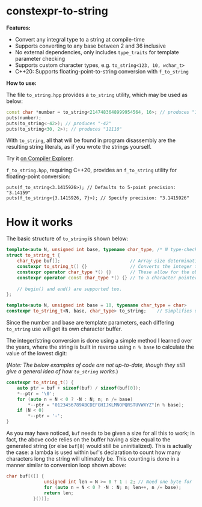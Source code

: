 # constexpr-to-string

**Features:**

* Convert any integral type to a string at compile-time
* Supports converting to any base between 2 and 36 inclusive
* No external dependencies, only includes `type_traits` for template parameter checking
* Supports custom character types, e.g. `to_string<123, 10, wchar_t>`
* C++20: Supports floating-point-to-string conversion with `f_to_string`

**How to use:**

The file `to_string.hpp` provides a `to_string` utility, which may be used as below:

```cpp
const char *number = to_string<2147483648999954564, 16>; // produces "1DCD65003B9A1884"
puts(number);
puts(to_string<-42>); // produces "-42"
puts(to_string<30, 2>); // produces "11110"
```

With `to_string`, all that will be found in program disassembly are the resulting string literals, as if you wrote the strings yourself.

Try it [on Compiler Explorer](https://godbolt.org/z/T-MFoh).

`f_to_string.hpp`, requiring C++20, provides an `f_to_string` utility for floating-point conversion:

```
puts(f_to_string<3.1415926>); // Defaults to 5-point precision: "3.14159"
puts(f_to_string<{3.1415926, 7}>); // Specify precision: "3.1415926"
```

# How it works

The basic structure of `to_string` is shown below:

```cpp
template<auto N, unsigned int base, typename char_type, /* N type-check and base bounds-check */>
struct to_string_t {
    char_type buf[];                          // Array size determination explained later.
    constexpr to_string_t() {}                // Converts the integer to a string stored in buf.
    constexpr operator char_type *() {}       // These allow for the object to be implicitly converted
    constexpr operator const char_type *() {} // to a character pointer.
    
    // begin() and end() are supported too.
};

template<auto N, unsigned int base = 10, typename char_type = char>
constexpr to_string_t<N, base, char_type> to_string;    // Simplifies usage, e.g. to_string_t<367>() becomes to_string<367>.
```

Since the number and base are template parameters, each differing `to_string` use will get its own character buffer.

The integer/string conversion is done using a simple method I learned over the years, where the string is built in reverse using `n % base` to calculate the value of the lowest digit:

(*Note: The below examples of code are not up-to-date, though they still give a general idea of how `to_string` works.*)

```cpp
constexpr to_string_t() {
    auto ptr = buf + sizeof(buf) / sizeof(buf[0]);
    *--ptr = '\0';
    for (auto n = N < 0 ? -N : N; n; n /= base)
        *--ptr = "0123456789ABCDEFGHIJKLMNOPQRSTUVWXYZ"[n % base];
    if (N < 0)
        *--ptr = '-';
}
```

As you may have noticed, `buf` needs to be given a size for all this to work; in fact, the above code relies on the buffer having a size equal to the generated string (or else `buf[0]` would still be uninitialized). This is actually the case: a lambda is used within `buf`'s declaration to count how many characters long the string will ultimately be. This counting is done in a manner similar to conversion loop shown above:

```cpp
char buf[([] {
              unsigned int len = N >= 0 ? 1 : 2; // Need one byte for '\0', two if there'll be a minus
              for (auto n = N < 0 ? -N : N; n; len++, n /= base);
              return len;
          }())];
```
